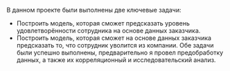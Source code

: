 В данном проекте были выполнены две ключевые задачи:
- Построить модель, которая сможет предсказать уровень удовлетворённости сотрудника на основе данных заказчика.
- Построить модель, которая сможет на основе данных заказчика предсказать то, что сотрудник уволится из компании.
Обе задачи были успешно выполнены, предварительно я провел предобработку данных, а также их корреляционный и исследовательский анализ.
